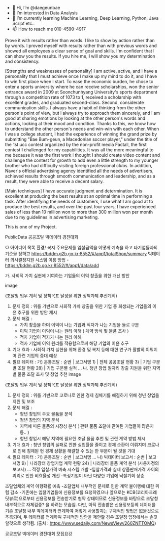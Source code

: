- 👋 Hi, I’m @daegeunbae
- 👀 I’m interested in Data Analysis
- 🌱 I’m currently learning Machine Learning, Deep Learning, Python, Java Script etc..
- 📫 How to reach me 010-4590-4917

Prove it with results rather than words.
I like to show by action rather than by words. I proved myself with results rather than with previous words and showed all employees a clear sense of goal and skills. 
I'm confident that I can show you the results. If you hire me, I will show you my determination and consistency.

[Strengths and weaknesses of personality]
I am active, active, and I have a personality that I must achieve once I make up my mind to do it, and I have to win first place when I start. 
To ease the economic burden, he chose to enter a sports university where he can receive scholarships, won the senior entrance award in 2009 at Soonchunhyang University's sports department through a competition rate of 1073 to 1, received a scholarship with excellent grades, and graduated second-class.
Second, considerate communication skills. 
I always have a habit of thinking from the other person's point of view, but I always try to approach them sincerely, and I am good at sharing emotions by looking at the other person's words and actions, looking at their mood and condition. Thanks to this, we know how to understand the other person's needs and win-win with each other. When I was a college student, I had the experience of winning the grand prize by submitting "Bae Bum-geun, a Macedonian soccer player," under the title of the 1st ucc contest organized by the non-profit media Factall, the first contest I challenged for my capabilities. It was all the more meaningful to me because it was the first work I thought I should create video content and challenge the contest for growth to add even a little strength to my younger brother who had difficulty visiting foreign professional clubs.
In addition, Naver's official advertising agency identified all the needs of advertisers, achieved results through smooth communication and leadership, and as a result, they were able to receive a decent salary.

[Main techniques]
I have accurate judgment and determination. It is excellent at producing the best results at an optimal time in performing a task. After identifying the needs of customers, 
I use what I am good at to produce the best results, and over the past four years, 
I have experienced sales of less than 10 million won to more than 300 million won per month due to my guidelines in advertising marketing.

This is one of my Project.

PublicData
공공조달 빅데이터 경진대회

○ 아이디어 목록
환경/ 복지 주요문제를 입찰금액을 어떻게 예측을 하고 타기업들과의 기준을 정하고 https://bddm.g2b.go.kr:8552/#/app1/totalShop/summary 빅데이터 의사결정지원 시스템 이용 방법 - https://bddm.g2b.go.kr:8552/#/app1/data/add

가. 사회적 가치 실현에 기여하는 기업들의 이익 창출을 위한 개선 방안

image

(조달청 업무 계획 및 정책목표 달성을 위한 정책과제 추진계획)
1. 문제 정의 : 위를 기반으로 사회적 가치 창출을 위한 기업 중 희생되는 기업들의 이윤 추구를 위한 방안 제시
2. 문제 해결 : 
      - 가치 창출을 하며 이익이 나는 기업과 적자가 나는 기업을 둘로 구분
      - 이익 기업이 이익이 나는 원리 이해 ( 계약 방식 및 물품 조사 )
      - 적자 기업이 적자가 나는 원리 이해
      - 적자 기업에 이익 원리를 적용함으로써 해당 기업의 이윤 추구
 3. 기대 효과 : 사회적 가치 실현을 위해 환경 및 복지 등에 대한 연구가 활발히 이뤄지며 관련 기업의 증대 예상
 4. 필요 데이터 : 
      가) 온통조달 : 
          순번 |      보고서명
           1)  | 전체 공공조달 현황
           3)  | 기업 구분별 조달 현황
           28) | 기업 구분별 실적
                    ...
나. 청년 창업 일자리 창출 지원을 위한 지역별 물품 조달 조사 및 창업 추천 image

(조달청 업무 계획 및 정책목표 달성을 위한 정책과제 추진계획)

1. 문제 정의 : 위를 기반으로 코로나로 인한 경제 침체기를 해결하기 위해 청년 창업을 지원 및 보조
2. 문제 해결 : 
      - 청년 창업의 주요 물품을 분석
      - 청년 창업의 지역 분석
      - 지역에 따른 물품의 시장성 분석 ( 관련 물품 조달에 관여된 기업들이 많은지 등.. )
      - 청년 창업시 해당 지역에 필요한 조달 물품 추천 및 관련 계약 방법 제시    
3. 기대 효과 : 청년 창업의 실패로 인한 실업률을 줄이고 경제 순환이 이뤄지며 코로나로 인해 침체된 현 경제 상황을 해결할 수 있는 한 부분이 될 것을 기대
4. 필요 데이터 : 
      가) 온통조달 : 
          순번 |      보고서명
                    ...
      나) 빅데이터 보고서 :
          순번 |      보고서명
           9)  | 나라장터 창업기업 계약 현황
           24) | 나라장터 물품 계약 분석  (사용자정의보고서)
                    ...
적정 입찰가격 예측 시스템 개발 -입찰가격과 실제 상품판매가격 사이의 괴리로 인한 비효율성 개선 -특정기업이 아닌 다양한 기업에 낙찰기회 상승

조달업체의 계약 이행확률 예측 -조달업체 내부적인 문제로 인한 계약 불이행에 대한 위험 감소 -기존에는 입찰기업들에 신용정보를 요청하였으나 앞으로는 KCB(코리아크레딧뷰로)으로부터 신용정보를 전송받기로 협약 상태이므로 신용정보를 바탕으로 조달청 내부적으로 자체검증? 을 하려는 모습임. 다만, 아직 전송받은 신용정보등의 데이터를 기존 조달청 내부 빅데이터와 연계하여 어떻게 사용할지는 구체적인 방법은 없을것으로 추측되며, 두 데이터를 연계하여 구체적인 방안을 제안할 경우 조달청 입장에서는 솔깃할것으로 생각됨. (출처 : https://www.sedaily.com/NewsView/260ZNTTOMQ)



공공조달 빅데이터 경진대회 모집요강
